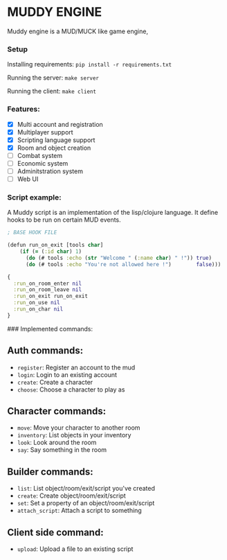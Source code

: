 MUDDY ENGINE
============


Muddy engine is a MUD/MUCK like game engine,

### Setup
Installing requirements: `pip install -r requirements.txt`

Running the server: `make server`

Running the client: `make client`

### Features:
- [x] Multi account and registration
- [x] Multiplayer support
- [x] Scripting language support
- [x] Room and object creation
- [ ] Combat system
- [ ] Economic system
- [ ] Adminitstration system
- [ ] Web UI

### Script example:

A Muddy script is an implementation of the lisp/clojure language.
It define hooks to be run on certain MUD events.

```clojure
; BASE HOOK FILE

(defun run_on_exit [tools char]
    (if (= (:id char) 1)
      (do (# tools :echo (str "Welcome " (:name char) " !")) true)
      (do (# tools :echo "You're not allowed here !")        false)))

{
  :run_on_room_enter nil
  :run_on_room_leave nil
  :run_on_exit run_on_exit
  :run_on_use nil
  :run_on_char nil
}
```


### Implemented commands:

## Auth commands:
 - `register`: Register an account to the mud
 - `login`:    Login to an existing account
 - `create`:   Create a character
 - `choose`:   Choose a character to play as

## Character commands:
 - `move`:      Move your character to another room
 - `inventory`: List objects in your inventory
 - `look`:      Look around the room
 - `say`:       Say something in the room

## Builder commands:
 - `list`:           List object/room/exit/script you've created
 - `create`:         Create object/room/exit/script
 - `set`:            Set a property of an object/room/exit/script
 - `attach_script`:  Attach a script to something


## Client side command:
 - `upload`: Upload a file to an existing script
